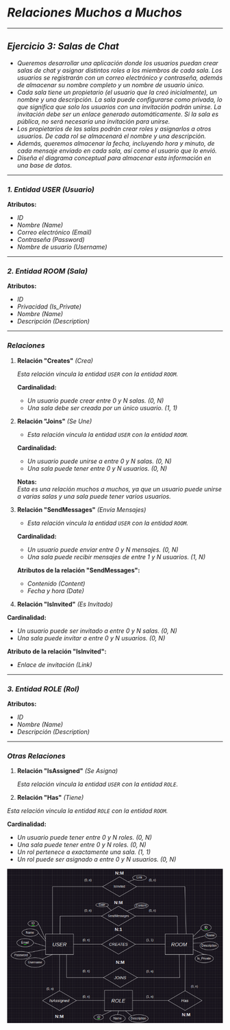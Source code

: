 <!-- Autor: Daniel Benjamin Perez Morales -->
<!-- GitHub: https://github.com/D4nitrix13 -->
<!-- GitLab: https://gitlab.com/D4nitrix13 -->
<!-- Correo electrónico: danielperezdev@proton.me -->

# ***Relaciones Muchos a Muchos***

---

## ***Ejercicio 3: Salas de Chat***

- *Queremos desarrollar una aplicación donde los usuarios puedan crear salas de chat y asignar distintos roles a los miembros de cada sala. Los usuarios se registrarán con un correo electrónico y contraseña, además de almacenar su nombre completo y un nombre de usuario único.*
- *Cada sala tiene un propietario (el usuario que la creó inicialmente), un nombre y una descripción. La sala puede configurarse como privada, lo que significa que solo los usuarios con una invitación podrán unirse. La invitación debe ser un enlace generado automáticamente. Si la sala es pública, no será necesaria una invitación para unirse.*
- *Los propietarios de las salas podrán crear roles y asignarlos a otros usuarios. De cada rol se almacenará el nombre y una descripción.*
- *Además, queremos almacenar la fecha, incluyendo hora y minuto, de cada mensaje enviado en cada sala, así como el usuario que lo envió.*
- *Diseña el diagrama conceptual para almacenar esta información en una base de datos.*

---

### ***1. Entidad USER (Usuario)***

**Atributos:**

- *ID*
- *Nombre (Name)*
- *Correo electrónico (Email)*
- *Contraseña (Password)*
- *Nombre de usuario (Username)*

---

### ***2. Entidad ROOM (Sala)***

**Atributos:**

- *ID*
- *Privacidad (Is_Private)*
- *Nombre (Name)*
- *Descripción (Description)*

---

### ***Relaciones***

1. **Relación "Creates"** *(Crea)*

    *Esta relación vincula la entidad `USER` con la entidad `ROOM`.*

    **Cardinalidad:**

    - *Un usuario puede crear entre 0 y N salas. (0, N)*
    - *Una sala debe ser creada por un único usuario. (1, 1)*

2. **Relación "Joins"** *(Se Une)*

   - *Esta relación vincula la entidad `USER` con la entidad `ROOM`.*

   **Cardinalidad:**

   - *Un usuario puede unirse a entre 0 y N salas. (0, N)*
   - *Una sala puede tener entre 0 y N usuarios. (0, N)*

   **Notas:**  
   *Esta es una relación muchos a muchos, ya que un usuario puede unirse a varias salas y una sala puede tener varios usuarios.*

3. **Relación "SendMessages"** *(Envía Mensajes)*

   - *Esta relación vincula la entidad `USER` con la entidad `ROOM`.*

   **Cardinalidad:**

   - *Un usuario puede enviar entre 0 y N mensajes. (0, N)*
   - *Una sala puede recibir mensajes de entre 1 y N usuarios. (1, N)*

   **Atributos de la relación "SendMessages":**

   - *Contenido (Content)*
   - *Fecha y hora (Date)*

4. **Relación "IsInvited"** *(Es Invitado)*

**Cardinalidad:**

- *Un usuario puede ser invitado a entre 0 y N salas. (0, N)*
- *Una sala puede invitar a entre 0 y N usuarios. (0, N)*

**Atributo de la relación "IsInvited":**

- *Enlace de invitación (Link)*

---

### ***3. Entidad ROLE (Rol)***

**Atributos:**

- *ID*
- *Nombre (Name)*
- *Descripción (Description)*

---

### ***Otras Relaciones***

1. **Relación "IsAssigned"** *(Se Asigna)*

    *Esta relación vincula la entidad `USER` con la entidad `ROLE`.*

2. **Relación "Has"** *(Tiene)*

*Esta relación vincula la entidad `ROLE` con la entidad `ROOM`.*

**Cardinalidad:**

- *Un usuario puede tener entre 0 y N roles. (0, N)*
- *Una sala puede tener entre 0 y N roles. (0, N)*
- *Un rol pertenece a exactamente una sala. (1, 1)*
- *Un rol puede ser asignado a entre 0 y N usuarios. (0, N)*

*![Image ImageRelacionesMuchosAMuchos](/Images/ImageRelacionesMuchosAMuchos.png "/Images/ImageRelacionesMuchosAMuchos.png")*
